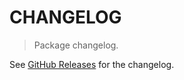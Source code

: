 # CHANGELOG

> Package changelog.

See [GitHub Releases](https://github.com/stdlib-js/math-iter-special-ahavercos/releases) for the changelog.